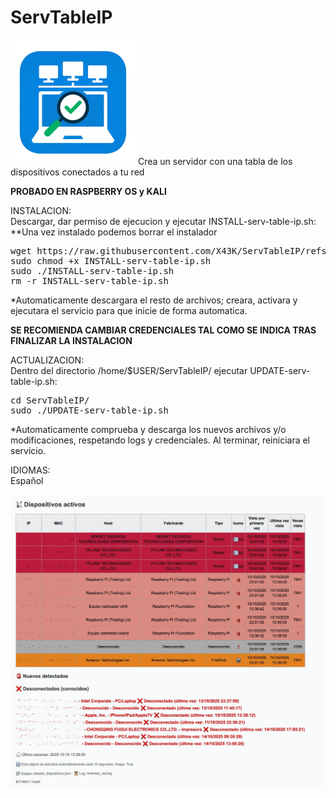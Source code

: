 # ServTableIP<br>
<img src="https://github.com/X43K/ServTableIP/blob/e528e7f4c89b6144d72e9558aaa671c59bac6e1e/IMG_1621.webp">
Crea un servidor con una tabla de los dispositivos conectados a tu red

**PROBADO EN RASPBERRY OS y KALI**

<p>INSTALACION:<br>
Descargar, dar permiso de ejecucion y ejecutar INSTALL-serv-table-ip.sh:<br>
**Una vez instalado podemos borrar el instalador<br>
<pre>
wget https://raw.githubusercontent.com/X43K/ServTableIP/refs/heads/main/INSTALL-serv-table-ip.sh
sudo chmod +x INSTALL-serv-table-ip.sh
sudo ./INSTALL-serv-table-ip.sh
rm -r INSTALL-serv-table-ip.sh
</pre>
*Automaticamente descargara el resto de archivos; creara, activara y ejecutara el servicio para que inicie de forma automatica.<br>

**SE RECOMIENDA CAMBIAR CREDENCIALES TAL COMO SE INDICA TRAS FINALIZAR LA INSTALACION**</p>

<p>ACTUALIZACION:<br>
Dentro del directorio /home/$USER/ServTableIP/ ejecutar UPDATE-serv-table-ip.sh:<br>
<pre>
cd ServTableIP/
sudo ./UPDATE-serv-table-ip.sh
</pre>
*Automaticamente comprueba y descarga los nuevos archivos y/o modificaciones, respetando logs y credenciales. Al terminar, reiniciara el servicio.</p>

<p>IDIOMAS:<br>
Español</p>


<img src="https://github.com/X43K/ServTableIP/blob/c2dd51e9d333d943e2c4eb86d20125f2ea2cf423/IMG_0168.webp">
